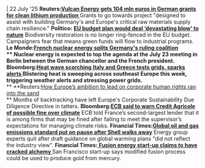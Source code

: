 | 22 July '25
**Reuters:[Vulcan Energy gets 104 mln euros in German grants for clean lithium production ](https://www.reuters.com/business/energy/vulcan-energy-gets-104-mln-euros-german-grants-clean-lithium-production-2025-07-22/)**
Grants to go towards project "designed to assist with building Germany's and Europe's critical raw materials supply chain resilience."
**Politico:** [**EU budget plan would deal ‘devastating blow’ to nature**](https://www.politico.eu/article/eu-commission-budget-plan-competitiveness-fund-devastating-blow-nature-biodiversity-circular-economy-pollution/)
Biodiversity restoration is no longer ring-fenced in the EU budget. Campaigners fear that means green funds will flow to industrial programs.
**Le Monde:[French nuclear energy splits Germany's ruling coalition](https://www.lemonde.fr/en/international/article/2025/07/22/french-nuclear-energy-splits-germany-s-ruling-coalition_6743591_4.html)   
**
Nuclear energy is expected to top the agenda at the July 23 meeting in Berlin between the German chancellor and the French president.
**Bloomberg:[Heat wave scorching Italy and Greece tests grids, sparks alerts ](https://www.bloomberg.com/news/articles/2025-07-21/heat-wave-scorching-italy-and-greece-tests-grids-sparks-alerts?sref=peEFYOHm)**
Blistering heat is sweeping across southeast Europe this week, triggering weather alerts and stressing power grids.**  
**
**Reuters:[How Europe’s ambition to lead on corporate human rights ran into the sand](https://www.reuters.com/sustainability/boards-policy-regulation/how-europes-ambition-lead-corporate-human-rights-ran-into-sand-2025-07-21/)  
**
Months of backtracking have left Europe's Corporate Sustainability Due Diligence Directive in tatters.
**Bloomberg:[ECB said to warn Credit Agricole of possible fine over climate](https://www.bloomberg.com/news/articles/2025-07-21/ecb-said-to-warn-credit-agricole-of-possible-fine-over-climate?sref=peEFYOHm)**
ECB told France’s second-largest lender that it is among firms that may be fined after failing to meet the supervisor’s expectations for managing climate risks.
**Financial Times:[Global oil and gas emissions standard put on pause after Shell walks away](https://www.ft.com/content/21c8dab8-567b-4926-925e-6f56ba36acb2)**
Energy group experts quit after draft guidance on global warming plans "did not reflect the industry view".
**Financial Times:[ Fusion energy start-up claims to have cracked alchemy ](https://www.ft.com/content/06f91e0d-3007-40bd-b785-86fef4890809)**
San Francisco start-up says modified fusion process could be used to produce gold from mercury.